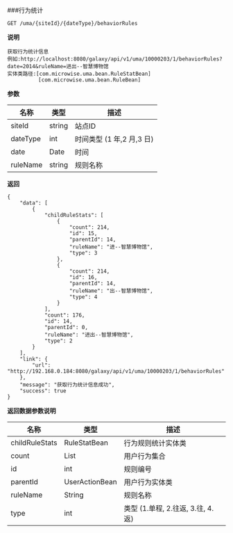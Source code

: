[$PROFILE$]: extended

###<a name="行为统计"></a>行为统计

    GET /uma/{siteId}/{dateType}/behaviorRules

**说明**

    获取行为统计信息
    例如:http://localhost:8080/galaxy/api/v1/uma/10000203/1/behaviorRules?date=2014&ruleName=进出--智慧博物馆
    实体类路径:[com.microwise.uma.bean.RuleStatBean]
              [com.microwise.uma.bean.RuleBean]

**参数**

|   名称    |  类型  |   描述  |
|     -     |      - |    -    |
| siteId    | string | 站点ID  |
| dateType | int    | 时间类型 (1 年,2 月,3 日)  |
| date  | Date | 时间 |
| ruleName  | string | 规则名称 |

**返回**

    {
        "data": [
            {
                "childRuleStats": [
                    {
                        "count": 214,
                        "id": 15,
                        "parentId": 14,
                        "ruleName": "进--智慧博物馆",
                        "type": 3
                    },
                    {
                        "count": 214,
                        "id": 16,
                        "parentId": 14,
                        "ruleName": "出--智慧博物馆",
                        "type": 4
                    }
                ],
                "count": 176,
                "id": 14,
                "parentId": 0,
                "ruleName": "进出--智慧博物馆",
                "type": 2
            }
        ],
        "link": {
            "url": "http://192.168.0.184:8080/galaxy/api/v1/uma/10000203/1/behaviorRules"
        },
        "message": "获取行为统计信息成功",
        "success": true
    }

**返回数据参数说明**

|   名称    |  类型  |   描述  |
|     -     |      - |    -    |
| childRuleStats | RuleStatBean | 行为规则统计实体类 |
| count | List | 用户行为集合 |
| id | int | 规则编号 |
| parentId | UserActionBean | 用户行为实体类 |
| ruleName | String | 规则名称 |
| type | int | 类型 (1.单程, 2.往返, 3.往, 4. 返) |
